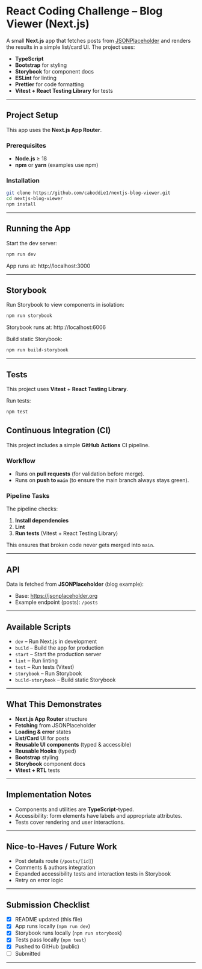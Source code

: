 # React Coding Challenge – Blog Viewer (Next.js)

A small **Next.js** app that fetches posts from [JSONPlaceholder](https://jsonplaceholder.org) and renders the results in a simple list/card UI. The project uses:

- **TypeScript**
- **Bootstrap** for styling
- **Storybook** for component docs
- **ESLint** for linting
- **Prettier** for code formatting
- **Vitest + React Testing Library** for tests

---

## Project Setup

This app uses the **Next.js App Router**.

### Prerequisites

- **Node.js** ≥ 18
- **npm** or **yarn** (examples use npm)

### Installation

```bash
git clone https://github.com/caboddie1/nextjs-blog-viewer.git
cd nextjs-blog-viewer
npm install
```

---

## Running the App

Start the dev server:

```bash
npm run dev
```

App runs at: http://localhost:3000

---

## Storybook

Run Storybook to view components in isolation:

```bash
npm run storybook
```

Storybook runs at: http://localhost:6006

Build static Storybook:

```bash
npm run build-storybook
```

---

## Tests

This project uses **Vitest** + **React Testing Library**.

Run tests:

```bash
npm test
```

## Continuous Integration (CI)

This project includes a simple **GitHub Actions** CI pipeline.

### Workflow

- Runs on **pull requests** (for validation before merge).
- Runs on **push to `main`** (to ensure the main branch always stays green).

### Pipeline Tasks

The pipeline checks:

1. **Install dependencies**
2. **Lint**
3. **Run tests** (Vitest + React Testing Library)

This ensures that broken code never gets merged into `main`.

---

## API

Data is fetched from **JSONPlaceholder** (blog example):

- Base: https://jsonplaceholder.org
- Example endpoint (posts): `/posts`

---

## Available Scripts

- `dev` – Run Next.js in development
- `build` – Build the app for production
- `start` – Start the production server
- `lint` – Run linting
- `test` – Run tests (Vitest)
- `storybook` – Run Storybook
- `build-storybook` – Build static Storybook

---

## What This Demonstrates

- **Next.js App Router** structure
- **Fetching** from JSONPlaceholder
- **Loading & error** states
- **List/Card** UI for posts
- **Reusable UI components** (typed & accessible)
- **Reusable Hooks** (typed)
- **Bootstrap** styling
- **Storybook** component docs
- **Vitest + RTL** tests

---

## Implementation Notes

- Components and utilities are **TypeScript**-typed.
- Accessibility: form elements have labels and appropriate attributes.
- Tests cover rendering and user interactions.

---

## Nice-to-Haves / Future Work

- Post details route (`/posts/[id]`)
- Comments & authors integration
- Expanded accessibility tests and interaction tests in Storybook
- Retry on error logic

---

## Submission Checklist

- [x] README updated (this file)
- [x] App runs locally (`npm run dev`)
- [x] Storybook runs locally (`npm run storybook`)
- [x] Tests pass locally (`npm test`)
- [x] Pushed to GitHub (public)
- [ ] Submitted

---
